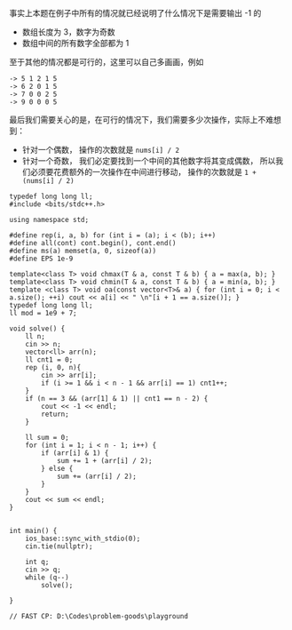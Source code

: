事实上本题在例子中所有的情况就已经说明了什么情况下是需要输出 -1 的 

- 数组长度为 3，数字为奇数
- 数组中间的所有数字全部都为 1 

至于其他的情况都是可行的，这里可以自己多画画，例如
``` 
-> 5 1 2 1 5 
-> 6 2 0 1 5 
-> 7 0 0 2 5 
-> 9 0 0 0 5
``` 
最后我们需要关心的是，在可行的情况下，我们需要多少次操作，实际上不难想到：

- 针对一个偶数， 操作的次数就是 `nums[i] / 2`
- 针对一个奇数， 我们必定要找到一个中间的其他数字将其变成偶数，
  所以我们必须要花费额外的一次操作在中间进行移动，
  操作的次数就是 `1 + (nums[i] / 2)`




```
typedef long long ll;
#include <bits/stdc++.h>

using namespace std;

#define rep(i, a, b) for (int i = (a); i < (b); i++)
#define all(cont) cont.begin(), cont.end()
#define ms(a) memset(a, 0, sizeof(a))
#define EPS 1e-9
	
template<class T> void chmax(T & a, const T & b) { a = max(a, b); } 
template<class T> void chmin(T & a, const T & b) { a = min(a, b); } 
template <class T> void oa(const vector<T>& a) { for (int i = 0; i < a.size(); ++i) cout << a[i] << " \n"[i + 1 == a.size()]; }
typedef long long ll;
ll mod = 1e9 + 7;

void solve() {
	ll n;
	cin >> n;
	vector<ll> arr(n);
	ll cnt1 = 0;
	rep (i, 0, n){ 
		cin >> arr[i];
		if (i >= 1 && i < n - 1 && arr[i] == 1) cnt1++;
	}
	if (n == 3 && (arr[1] & 1) || cnt1 == n - 2) {
		cout << -1 << endl;
		return;
	}
	
	ll sum = 0;
	for (int i = 1; i < n - 1; i++) {
		if (arr[i] & 1) {
			sum += 1 + (arr[i] / 2);
		} else {
			sum += (arr[i] / 2);
		}
	}
	cout << sum << endl;
}

	
int main() {
	ios_base::sync_with_stdio(0);
	cin.tie(nullptr);
	
	int q;
	cin >> q;
	while (q--)
		solve();
	
}

// FAST CP: D:\Codes\problem-goods\playground
```